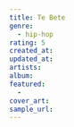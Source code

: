 ```yaml
---
title: Te Bete
genre:
  - hip-hop
rating: 5
created_at:
updated_at:
artists:
album:
featured:
  -
cover_art:
sample_url:
---
```

